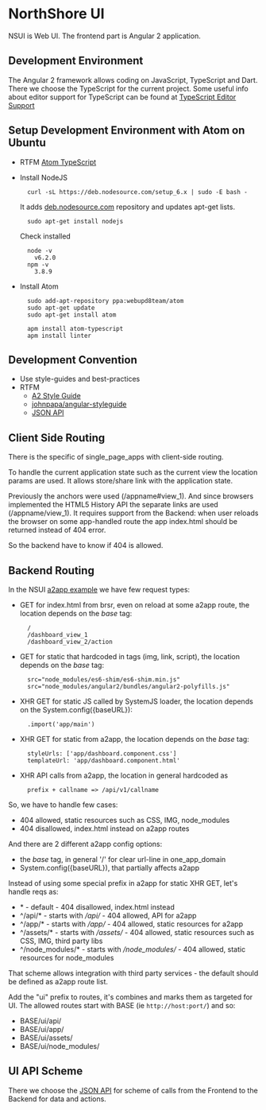 NorthShore UI
=============

NSUI is Web UI.
The frontend part is Angular 2 application.


Development Environment
-----------------------

The Angular 2 framework allows coding on JavaScript, TypeScript and Dart.
There we choose the TypeScript for the current project. Some useful info about editor support for TypeScript can be
found at [TypeScript Editor Support](https://github.com/Microsoft/TypeScript/wiki/TypeScript-Editor-Support)

Setup Development Environment with Atom on Ubuntu
-------------------------------------------------

* RTFM [Atom TypeScript](https://atom.io/packages/atom-typescript)

* Install NodeJS

        curl -sL https://deb.nodesource.com/setup_6.x | sudo -E bash -

    It adds [deb.nodesource.com](https://deb.nodesource.com/node_6.x) repository
    and updates apt-get lists.

        sudo apt-get install nodejs

    Check installed

        node -v
          v6.2.0
        npm -v
          3.8.9

* Install Atom

        sudo add-apt-repository ppa:webupd8team/atom
        sudo apt-get update
        sudo apt-get install atom

        apm install atom-typescript
        apm install linter


Development Convention
----------------------

* Use style-guides and best-practices
* RTFM
  - [A2 Style Guide](https://angular.io/docs/ts/latest/guide/style-guide.html)
  - [johnpapa/angular-styleguide](https://github.com/johnpapa/angular-styleguide)
  - [JSON API](http://jsonapi.org/)


Client Side Routing
-------------------

There is the specific of single_page_apps with client-side routing.

To handle the current application state such as the current view the location params are used.
It allows store/share link with the application state.

Previously the anchors were used (/appname#view_1).
And since browsers implemented the HTML5 History API the separate links are used (/appname/view_1).
It requires support from the Backend: when user reloads the browser on some app-handled route the app index.html should be returned instead of 404 error.

So the backend have to know if 404 is allowed.


Backend Routing
---------------

In the NSUI [a2app example](https://github.com/johnpapa/angular2-tour-of-heroes/blob/master/index.html) we have few request types:

- GET for index.html from brsr, even on reload at some a2app route, the location depends on the _base_ tag:

        /
        /dashboard_view_1
        /dashboard_view_2/action

- GET for static that hardcoded in tags (img, link, script), the location depends on the _base_ tag:

        src="node_modules/es6-shim/es6-shim.min.js"
        src="node_modules/angular2/bundles/angular2-polyfills.js"

- XHR GET for static JS called by SystemJS loader, the location depends on the System.config({baseURL}):

        .import('app/main')

- XHR GET for static from a2app, the location depends on the _base_ tag:

        styleUrls: ['app/dashboard.component.css']
        templateUrl: 'app/dashboard.component.html'

- XHR API calls from a2app, the location in general hardcoded as

        prefix + callname => /api/v1/callname


So, we have to handle few cases:

- 404 allowed, static resources such as CSS, IMG, node_modules
- 404 disallowed, index.html instead on a2app routes

And there are 2 different a2app config options:

- the _base_ tag, in general '/' for clear url-line in one_app_domain
- System.config({baseURL}), that partially affects a2app

Instead of using some special prefix in a2app for static XHR GET, let's handle reqs as:

- \* - default - 404 disallowed, index.html instead
- ^/api/* - starts with _/api/_ - 404 allowed, API for a2app
- ^/app/* - starts with _/app/_ - 404 allowed, static resources for a2app
- ^/assets/* - starts with _/assets/_ - 404 allowed, static resources such as CSS, IMG, third party libs
- ^/node_modules/* - starts with _/node_modules/_ - 404 allowed, static resources for node_modules

That scheme allows integration with third party services - the default should be defined as a2app route list.

Add the "ui" prefix to routes, it's combines and marks them as targeted for UI.
The allowed routes start with BASE (ie `http://host:port/`) and so:

- BASE/ui/api/
- BASE/ui/app/
- BASE/ui/assets/
- BASE/ui/node_modules/


UI API Scheme
-------------

There we choose the [JSON API](http://jsonapi.org/) for scheme of calls from
the Frontend to the Backend for data and actions.
